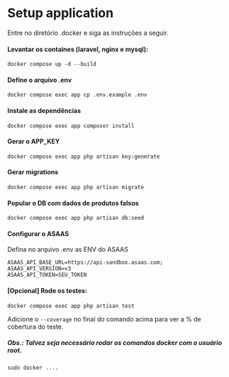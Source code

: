 # Setup application

Entre no diretório .docker e siga as instruções a seguir.

#### Levantar os containes (laravel, nginx e mysql):
```docker compose up -d --build```

#### Define o arquivo .env
```docker compose exec app cp .env.example .env```

#### Instale as dependências
```docker compose exec app composer install```

#### Gerar o APP_KEY
```docker compose exec app php artisan key:generate```

#### Gerar migrations
```docker compose exec app php artisan migrate```

#### Popular o DB com dados de produtos falsos
```docker compose exec app php artisan db:seed```

#### Configurar o ASAAS
Defina no arquivo .env as ENV do ASAAS
```
ASAAS_API_BASE_URL=https://api-sandbox.asaas.com;
ASAAS_API_VERSION=v3
ASAAS_API_TOKEN=SEU_TOKEN
```

#### [Opcional] Rode os testes:
```docker compose exec app php artisan test```

Adicione o ```--coverage``` no final do comando acima para ver a % de cobertura do teste.



##### Obs.: Talvez seja necessário rodar os comandos docker com o usuário root.
```sudo docker ....```

